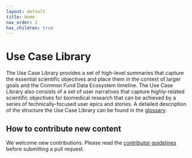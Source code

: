 ```yaml
---
layout: default
title: Home
nav_order: 2
has_children: true
---
```


# Use Case Library

The Use Case Library provides a set of high-level summaries that capture the essential scientific objectives and place them in the context of larger goals and the Common Fund Data Ecosystem timeline. The Use Case Library also consists of a set of user narratives that capture highly-related scientific objectives for biomedical research that can be achieved by a series of technically-focused user epics and stories. A detailed description of the structure the Use Case Library can be found in the [glossary](./templates/glossary.md).

## How to contribute new content

We welcome new contributions.
Please read the [contributor guidelines](./templates/contributing.md) before submitting a pull request.
